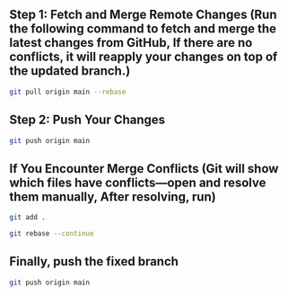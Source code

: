 ##  Step 1: Fetch and Merge Remote Changes (Run the following command to fetch and merge the latest changes from GitHub, If there are no conflicts, it will reapply your changes on top of the updated branch.)
```bash
git pull origin main --rebase
```
##  Step 2: Push Your Changes
```bash
git push origin main
```
## If You Encounter Merge Conflicts (Git will show which files have conflicts—open and resolve them manually, After resolving, run)
```bash
git add .
```
```bash
git rebase --continue
```
## Finally, push the fixed branch
```bash
git push origin main
```
